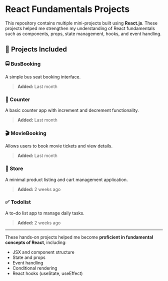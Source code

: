 # React Fundamentals Projects

This repository contains multiple mini-projects built using **React.js**. These projects helped me strengthen my understanding of React fundamentals such as components, props, state management, hooks, and event handling.

## 📁 Projects Included

### 🚍 BusBooking
A simple bus seat booking interface.
> **Added:** Last month

### 🔢 Counter  
A basic counter app with increment and decrement functionality.  
> **Added:** Last month

### 🎬 MovieBooking  
Allows users to book movie tickets and view details.  
> **Added:** Last month

### 🛒 Store  
A minimal product listing and cart management application.  
> **Added:** 2 weeks ago

### ✅ Todolist  
A to-do list app to manage daily tasks.  
> **Added:** 2 weeks ago

---

These hands-on projects helped me become **proficient in fundamental concepts of React**, including:
- JSX and component structure  
- State and props  
- Event handling  
- Conditional rendering  
- React hooks (useState, useEffect)  


